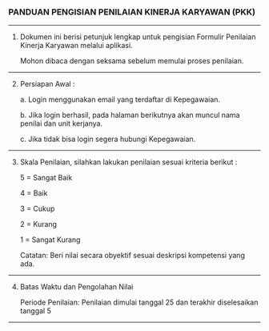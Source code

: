 ### PANDUAN PENGISIAN PENILAIAN KINERJA KARYAWAN (PKK) ###

-----

1. Dokumen ini berisi petunjuk lengkap untuk pengisian Formulir Penilaian Kinerja Karyawan melalui aplikasi.

   Mohon dibaca dengan seksama sebelum memulai proses penilaian.
-----
2. Persiapan Awal :

   a. Login menggunakan email yang terdaftar di Kepegawaian.

   b. Jika login berhasil, pada halaman berikutnya akan muncul nama penilai dan unit kerjanya.

   c. Jika tidak bisa login segera hubungi Kepegawaian.
-----
3. Skala Penilaian, silahkan lakukan penilaian sesuai kriteria berikut :

   5 = Sangat Baik

   4 = Baik

   3 = Cukup 

   2 = Kurang

   1 = Sangat Kurang

   Catatan: Beri nilai secara obyektif sesuai deskripsi kompetensi yang ada.
-----
4. Batas Waktu dan Pengolahan Nilai

   Periode Penilaian: Penilaian dimulai tanggal 25 dan terakhir diselesaikan tanggal 5
-----
